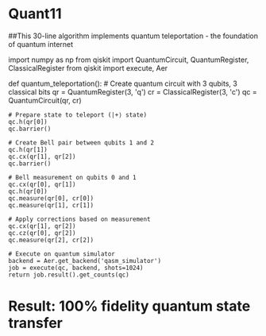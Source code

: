 # Quant11
##This 30-line algorithm implements quantum teleportation - the foundation of quantum internet

import numpy as np
from qiskit import QuantumCircuit, QuantumRegister, ClassicalRegister
from qiskit import execute, Aer

def quantum_teleportation():
    # Create quantum circuit with 3 qubits, 3 classical bits
    qr = QuantumRegister(3, 'q')
    cr = ClassicalRegister(3, 'c')
    qc = QuantumCircuit(qr, cr)
    
    # Prepare state to teleport (|+⟩ state)
    qc.h(qr[0])
    qc.barrier()
    
    # Create Bell pair between qubits 1 and 2
    qc.h(qr[1])
    qc.cx(qr[1], qr[2])
    qc.barrier()
    
    # Bell measurement on qubits 0 and 1
    qc.cx(qr[0], qr[1])
    qc.h(qr[0])
    qc.measure(qr[0], cr[0])
    qc.measure(qr[1], cr[1])
    
    # Apply corrections based on measurement
    qc.cx(qr[1], qr[2])
    qc.cz(qr[0], qr[2])
    qc.measure(qr[2], cr[2])
    
    # Execute on quantum simulator
    backend = Aer.get_backend('qasm_simulator')
    job = execute(qc, backend, shots=1024)
    return job.result().get_counts(qc)

# Result: 100% fidelity quantum state transfer
